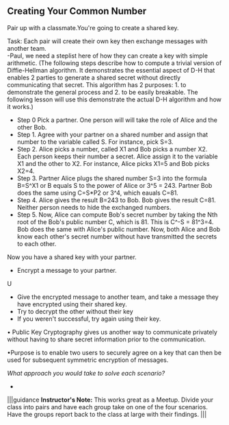 ## Creating Your Common Number



Pair up with a classmate.You're going to create a shared key.

Task:  Each pair will create their own key then exchange messages with another team.  
 -Paul, we need a steplist here of how they can create a key with simple arithmetic.
 (The following steps describe how to compute a trivial version of Diffie-Hellman algorithm. It demonstrates the essential aspect of D-H that enables 2 parties to generate a shared secret without directly communicating that secret. This algorithm has 2 purposes: 1. to demonstrate the general process and 2. to be easily breakable. The following lesson will use this demonstrate the actual D-H algorithm and how it works.)
  - Step 0 Pick a partner. One person will will take the role of Alice and the other Bob.
  - Step 1. Agree with your partner on a shared number and assign that number to the variable called S. For instance, pick S=3.
  - Step 2. Alice picks a number, called X1 and Bob picks a number X2. Each person keeps their number a secret. Alice assign it to the variable X1 and the other to X2. For instance, Alice picks X1=5 and Bob picks X2=4.
  - Step 3. Partner Alice plugs the shared number S=3 into the formula B=S^X1 or B equals S to the power of Alice or 3^5 = 243. Partner Bob does the same using C=S*P2 or 3^4, which eauals C=81.
  - Step 4. Alice gives the result B=243 to Bob. Bob gives the result C=81. Neither person needs to hide the exchanged numbers.
  - Step 5. Now, Alice can compute Bob's secret number by taking the Nth root of the Bob's public number C, which is 81. This is C^-S = 81^3=4. Bob does the same with Alice's  public number. Now, both Alice and Bob know each other's secret number without have transmitted the secrets to each other.
  
Now you have a shared key with your partner.  

 - Encrypt a message to your partner.
 
 U
 - Give the encrypted message to another team, and take a message they have encrypted using their shared key.
 - Try to decrypt the other without their key
 - If you weren't successful, try again using their key.



 

• Public Key Cryptography gives us another way to communicate privately without having to share secret information prior to the communication.


•Purpose is to enable two users to securely agree on a key that can then be used for subsequent symmetric encryption of messages.



*What approach you would take to solve each scenario?*


*
|||guidance
**Instructor's Note:**  This works great as a Meetup.  Divide your class into pairs and have each group take on one of the four scenarios. Have the groups report back to the class at large with their findings.
|||
